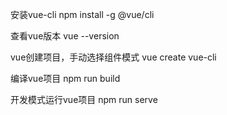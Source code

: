 安装vue-cli
npm install -g @vue/cli

查看vue版本
vue --version

vue创建项目，手动选择组件模式
vue create vue-cli

编译vue项目
npm run build

开发模式运行vue项目
npm run serve

